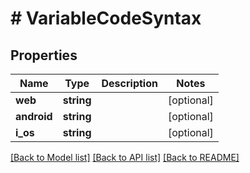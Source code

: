 # # VariableCodeSyntax

## Properties

Name | Type | Description | Notes
------------ | ------------- | ------------- | -------------
**web** | **string** |  | [optional]
**android** | **string** |  | [optional]
**i_os** | **string** |  | [optional]

[[Back to Model list]](../../README.md#models) [[Back to API list]](../../README.md#endpoints) [[Back to README]](../../README.md)
